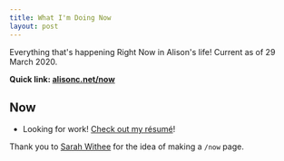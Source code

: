 ```yaml
---
title: What I'm Doing Now
layout: post
---
```


Everything that's happening Right Now in Alison's life! Current as of 29 March 2020.

**Quick link: [alisonc.net/now](https://alisonc.net/now)**

Now
---

- Looking for work! [Check out my résumé](https://alisonc.net/resume)!

Thank you to [Sarah Withee](https://sarahwithee.com/now) for the idea of making a `/now` page.
